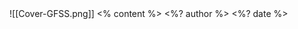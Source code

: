 <grid drag="100 100" drop="0 0" class="fullImage">
![[Cover-GFSS.png]]
</grid>
<grid drag="100 80" drop="0 10" class="content frontcover" align="center" pad="0 40px"  >
<% content %>
<grid drag="100 10" drop="0 65">
<grid drag="48 100" drop="0 0" align="right"><%? author %></grid>
<grid drag="48 100" drop="52 0" align="left"><%? date %></grid>
</grid>
</grid>

